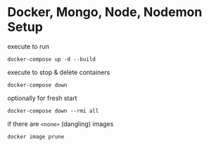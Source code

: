# Docker, Mongo, Node, Nodemon Setup

execute to run

```
docker-compose up -d --build
```

execute to stop & delete containers

```
docker-compose down
```

optionally for fresh start

```
docker-compose down --rmi all
```

if there are `<none>` (dangling) images

```
docker image prune
```